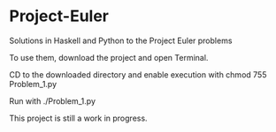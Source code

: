 # Project-Euler
Solutions in Haskell and Python to the Project Euler problems

To use them, download the project and open Terminal.

CD to the downloaded directory and enable execution with chmod 755 Problem_1.py

Run with ./Problem_1.py

This project is still a work in progress.

